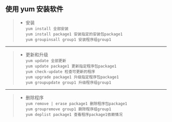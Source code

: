 ## 使用 yum 安装软件
>- 安装  
>`yum install 全部安装`  
>`yum install package1 安装指定的安装包package1`  
>`yum groupinsall group1 安装程序组group1`  

---

>- 更新和升级  
>`yum update 全部更新`  
>`yum update package1 更新指定程序包package1`   
>`yum check-update 检查可更新的程序`  
>`yum upgrade package1 升级指定程序包package1`  
>`yum groupupdate group1 升级程序组group1`  

---

>- 删除程序  
>`yum remove | erase package1 删除程序包package1`  
>`yum groupremove group1 删除程序组group1`  
>`yum deplist package1 查看程序package1依赖情况`  

